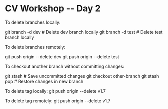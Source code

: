 # CV Workshop -- Day 2

To delete branches locally:

git branch -d dev      # Delete dev branch locally
git branch -d test     # Delete test branch locally

To delete branches remotely:

git push origin --delete dev
git push origin --delete test

To checkout another branch without committing changes:

git stash              # Save uncommitted changes
git checkout other-branch
git stash pop          # Restore changes in new branch


To delete tag locally:
git push origin --delete v1.7

To delete tag remotely:
git push origin --delete v1.7




